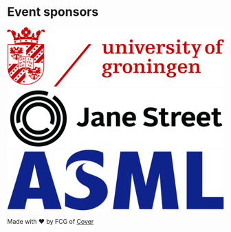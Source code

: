 <div class="w-full bg-gray-500 py-12 flex flex-col gap-12">
<h1 class="text-2xl font-bold text-center">
    Event sponsors
</h1>

<div class="flex flex-col wrap-reverse justify-center max-w-3xl mx-auto gap-8 mb-8 grayscale brightness-0 invert">
    <a href="https://www.rug.nl/?lang=en" target="_blank" rel="noopener noreferrer">
    <img 
        src="/assets/sponsors/university-of-groningen.png" 
        alt="University of Groningen"
        class="w-full h-16 object-contain"
    >
    </a>
    <div class="flex flex-row justify-center gap-8 max-md:flex-col">
    <a href="https://www.janestreet.com/" target="_blank" rel="noopener noreferrer">
    <img 
        src="/assets/sponsors/janestreet.png" 
        alt="Jane Street"
        class="w-full h-16 object-contain"
    >
    </a>
    <a href="https://www.asml.com/en/" target="_blank" rel="noopener noreferrer">
    <img
        src="/assets/sponsors/asml.svg" 
        alt="asml"
        class="w-full h-16 object-contain"
    >
    </div>
    </a>
</div>
</div>

<div class="w-full bg-bapcblue py-4">

Made with ❤️ by FCG of <a href="https://svcover.nl" target="_blank" rel="noopener noreferrer" class="underline">Cover</a>

</div>
